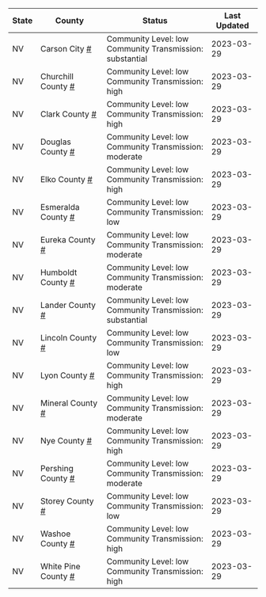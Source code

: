 State | County | Status | Last Updated
--- | --- | --- | --- 
NV | Carson City <a href="#carson_city">#</a> | <a name="carson_city"></a>Community Level: low<br/>Community Transmission: substantial | 2023-03-29
NV | Churchill County <a href="#churchill_county">#</a> | <a name="churchill_county"></a>Community Level: low<br/>Community Transmission: high | 2023-03-29
NV | Clark County <a href="#clark_county">#</a> | <a name="clark_county"></a>Community Level: low<br/>Community Transmission: high | 2023-03-29
NV | Douglas County <a href="#douglas_county">#</a> | <a name="douglas_county"></a>Community Level: low<br/>Community Transmission: moderate | 2023-03-29
NV | Elko County <a href="#elko_county">#</a> | <a name="elko_county"></a>Community Level: low<br/>Community Transmission: high | 2023-03-29
NV | Esmeralda County <a href="#esmeralda_county">#</a> | <a name="esmeralda_county"></a>Community Level: low<br/>Community Transmission: low | 2023-03-29
NV | Eureka County <a href="#eureka_county">#</a> | <a name="eureka_county"></a>Community Level: low<br/>Community Transmission: moderate | 2023-03-29
NV | Humboldt County <a href="#humboldt_county">#</a> | <a name="humboldt_county"></a>Community Level: low<br/>Community Transmission: moderate | 2023-03-29
NV | Lander County <a href="#lander_county">#</a> | <a name="lander_county"></a>Community Level: low<br/>Community Transmission: substantial | 2023-03-29
NV | Lincoln County <a href="#lincoln_county">#</a> | <a name="lincoln_county"></a>Community Level: low<br/>Community Transmission: low | 2023-03-29
NV | Lyon County <a href="#lyon_county">#</a> | <a name="lyon_county"></a>Community Level: low<br/>Community Transmission: high | 2023-03-29
NV | Mineral County <a href="#mineral_county">#</a> | <a name="mineral_county"></a>Community Level: low<br/>Community Transmission: moderate | 2023-03-29
NV | Nye County <a href="#nye_county">#</a> | <a name="nye_county"></a>Community Level: low<br/>Community Transmission: high | 2023-03-29
NV | Pershing County <a href="#pershing_county">#</a> | <a name="pershing_county"></a>Community Level: low<br/>Community Transmission: moderate | 2023-03-29
NV | Storey County <a href="#storey_county">#</a> | <a name="storey_county"></a>Community Level: low<br/>Community Transmission: low | 2023-03-29
NV | Washoe County <a href="#washoe_county">#</a> | <a name="washoe_county"></a>Community Level: low<br/>Community Transmission: high | 2023-03-29
NV | White Pine County <a href="#white_pine_county">#</a> | <a name="white_pine_county"></a>Community Level: low<br/>Community Transmission: high | 2023-03-29
